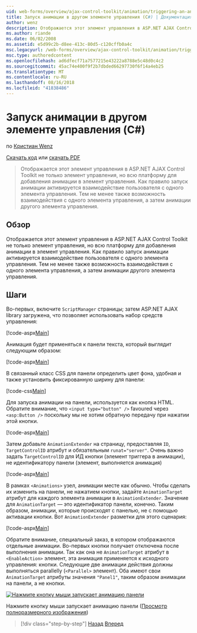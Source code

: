 ```yaml
---
uid: web-forms/overview/ajax-control-toolkit/animation/triggering-an-animation-in-another-control-cs
title: Запуск анимации в другом элементе управления (C#) | Документация Майкрософт
author: wenz
description: Отображается этот элемент управления в ASP.NET AJAX Control Toolkit не только элемент управления, но всю платформу для добавления анимации в элемент управления. Как правило, запуск...
ms.author: riande
ms.date: 06/02/2008
ms.assetid: e5d99c2b-d8ee-413c-80d5-c120cffb0a4c
msc.legacyurl: /web-forms/overview/ajax-control-toolkit/animation/triggering-an-animation-in-another-control-cs
msc.type: authoredcontent
ms.openlocfilehash: ad6dfecf71a7577215e43222a8788e5c48d0c4c2
ms.sourcegitcommit: 45ac74e400f9f2b7dbded66297730f6f14a4eb25
ms.translationtype: MT
ms.contentlocale: ru-RU
ms.lasthandoff: 08/16/2018
ms.locfileid: "41838486"
---
```

<a name="triggering-an-animation-in-another-control-c"></a>Запуск анимации в другом элементе управления (C#)
====================
по [Кристиан Wenz](https://github.com/wenz)

[Скачать код](http://download.microsoft.com/download/f/9/a/f9a26acd-8df4-4484-8a18-199e4598f411/Animation8.cs.zip) или [скачать PDF](http://download.microsoft.com/download/6/7/1/6718d452-ff89-4d3f-a90e-c74ec2d636a3/animation8CS.pdf)

> Отображается этот элемент управления в ASP.NET AJAX Control Toolkit не только элемент управления, но всю платформу для добавления анимации в элемент управления. Как правило запуск анимации активируется взаимодействие пользователя с одного элемента управления. Тем не менее также возможность взаимодействия с одного элемента управления, а затем анимации другого элемента управления.


## <a name="overview"></a>Обзор

Отображается этот элемент управления в ASP.NET AJAX Control Toolkit не только элемент управления, но всю платформу для добавления анимации в элемент управления. Как правило запуск анимации активируется взаимодействие пользователя с одного элемента управления. Тем не менее также возможность взаимодействия с одного элемента управления, а затем анимации другого элемента управления.

## <a name="steps"></a>Шаги

Во-первых, включите `ScriptManager` страницы; затем ASP.NET AJAX library загружена, что позволяет использовать набор средств управления:

[!code-aspx[Main](triggering-an-animation-in-another-control-cs/samples/sample1.aspx)]

Анимация будет применяться к панели текста, который выглядит следующим образом:

[!code-aspx[Main](triggering-an-animation-in-another-control-cs/samples/sample2.aspx)]

В связанный класс CSS для панели определить цвет фона, удобная и также установить фиксированную ширину для панели:

[!code-css[Main](triggering-an-animation-in-another-control-cs/samples/sample3.css)]

Для запуска анимации на панели, используется как кнопка HTML. Обратите внимание, что `<input type="button" />` favoured через `<asp:Button />` поскольку мы не хотим обратную передачу при нажатии этой кнопки.

[!code-aspx[Main](triggering-an-animation-in-another-control-cs/samples/sample4.aspx)]

Затем добавьте `AnimationExtender` на страницу, предоставляя `ID`, `TargetControlID` атрибут и обязательным `runat="server"`. Очень важно задать `TargetControlID` для ИД кнопки (элемент триггера в анимации), не идентификатору панели (элемент, выполняется анимация)

[!code-aspx[Main](triggering-an-animation-in-another-control-cs/samples/sample5.aspx)]

В рамках `<Animations>` узел, анимации месте как обычно. Чтобы сделать их изменить на панели, не нажатием кнопки, задайте `AnimationTarget` атрибут для каждого элемента анимации в `AnimationExtender`. Значение для `AnimationTarget` — это идентификатор панели, конечно. Таким образом, анимации, которые происходят с панелью, не с помощью активации кнопки. Вот `AnimationExtender` разметки для этого сценария:

[!code-aspx[Main](triggering-an-animation-in-another-control-cs/samples/sample6.aspx)]

Обратите внимание, специальный заказ, в котором отображаются отдельные анимации. Во-первых кнопки получает отключена после выполнения анимации. Так как она не `AnimationTarget` атрибут в `<EnableAction>` элемент, эта анимация применяется к исходного управления: кнопки. Следующие две анимации действия должны выполняться parallelly (`<Parallel>` элемент). Оба имеют свои `AnimationTarget` атрибуты значения `"Panel1"`, таким образом анимации на панели, а не кнопки.


[![Нажмите кнопку мыши запускает анимацию панели](triggering-an-animation-in-another-control-cs/_static/image2.png)](triggering-an-animation-in-another-control-cs/_static/image1.png)

Нажмите кнопку мыши запускает анимацию панели ([Просмотр полноразмерного изображения](triggering-an-animation-in-another-control-cs/_static/image3.png))

> [!div class="step-by-step"]
> [Назад](disabling-actions-during-animation-cs.md)
> [Вперед](modifying-animations-from-the-server-side-cs.md)
